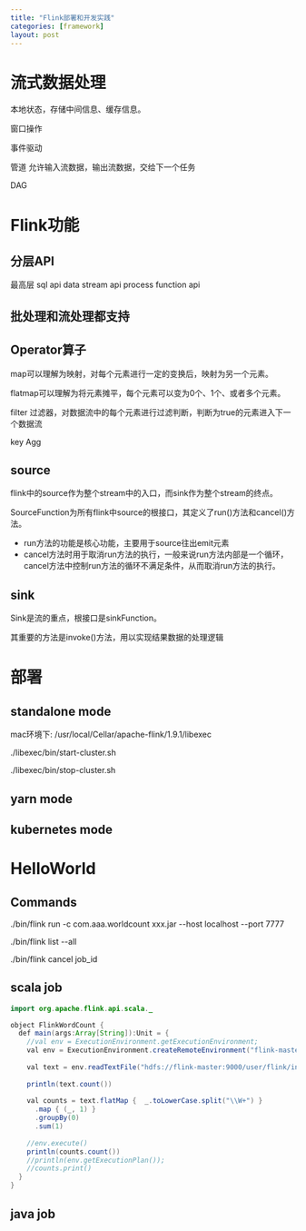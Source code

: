 ```yaml
---
title: "Flink部署和开发实践"
categories: [framework]
layout: post
---
```


# 流式数据处理

本地状态，存储中间信息、缓存信息。

窗口操作

事件驱动

管道 允许输入流数据，输出流数据，交给下一个任务

DAG



# Flink功能

## 分层API

最高层 sql api
data stream api
process function api


## 批处理和流处理都支持



## Operator算子

map可以理解为映射，对每个元素进行一定的变换后，映射为另一个元素。

flatmap可以理解为将元素摊平，每个元素可以变为0个、1个、或者多个元素。

filter 过滤器，对数据流中的每个元素进行过滤判断，判断为true的元素进入下一个数据流

key Agg

## source

flink中的source作为整个stream中的入口，而sink作为整个stream的终点。

SourceFunction为所有flink中source的根接口，其定义了run()方法和cancel()方法。

- run方法的功能是核心功能，主要用于source往出emit元素
- cancel方法时用于取消run方法的执行，一般来说run方法内部是一个循环，cancel方法中控制run方法的循环不满足条件，从而取消run方法的执行。


## sink

Sink是流的重点，根接口是sinkFunction。

其重要的方法是invoke()方法，用以实现结果数据的处理逻辑




# 部署

## standalone mode

mac环境下: /usr/local/Cellar/apache-flink/1.9.1/libexec 

./libexec/bin/start-cluster.sh

./libexec/bin/stop-cluster.sh

## yarn mode


## kubernetes mode 






# HelloWorld

## Commands

./bin/flink run -c com.aaa.worldcount xxx.jar --host localhost --port 7777

./bin/flink list --all

./bin/flink cancel job_id




## scala job

```java
import org.apache.flink.api.scala._

object FlinkWordCount {
  def main(args:Array[String]):Unit = {
    //val env = ExecutionEnvironment.getExecutionEnvironment;
    val env = ExecutionEnvironment.createRemoteEnvironment("flink-master", 6123, "D:\\CodeBase\\jvmlearning\\flink-learning\\target\\flink-learning-1.0-SNAPSHOT.jar")
    
	val text = env.readTextFile("hdfs://flink-master:9000/user/flink/input/SogouQ.sample")
    
	println(text.count())
    
	val counts = text.flatMap {  _.toLowerCase.split("\\W+") }
      .map { (_, 1) }
      .groupBy(0)
      .sum(1)
    
	//env.execute()
    println(counts.count())
    //println(env.getExecutionPlan());
    //counts.print()
  }
}
```


## java job